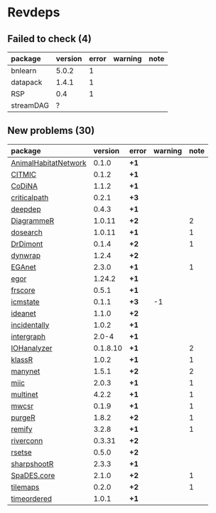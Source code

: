 # Revdeps

## Failed to check (4)

|package   |version |error |warning |note |
|:---------|:-------|:-----|:-------|:----|
|bnlearn   |5.0.2   |1     |        |     |
|datapack  |1.4.1   |1     |        |     |
|RSP       |0.4     |1     |        |     |
|streamDAG |?       |      |        |     |

## New problems (30)

|package              |version  |error  |warning |note |
|:--------------------|:--------|:------|:-------|:----|
|[AnimalHabitatNetwork](problems.md#animalhabitatnetwork)|0.1.0    |__+1__ |        |     |
|[CITMIC](problems.md#citmic)|0.1.2    |__+1__ |        |     |
|[CoDiNA](problems.md#codina)|1.1.2    |__+1__ |        |     |
|[criticalpath](problems.md#criticalpath)|0.2.1    |__+3__ |        |     |
|[deepdep](problems.md#deepdep)|0.4.3    |__+1__ |        |     |
|[DiagrammeR](problems.md#diagrammer)|1.0.11   |__+2__ |        |2    |
|[dosearch](problems.md#dosearch)|1.0.11   |__+1__ |        |1    |
|[DrDimont](problems.md#drdimont)|0.1.4    |__+2__ |        |1    |
|[dynwrap](problems.md#dynwrap)|1.2.4    |__+2__ |        |     |
|[EGAnet](problems.md#eganet)|2.3.0    |__+1__ |        |1    |
|[egor](problems.md#egor)|1.24.2   |__+1__ |        |     |
|[frscore](problems.md#frscore)|0.5.1    |__+1__ |        |     |
|[icmstate](problems.md#icmstate)|0.1.1    |__+3__ |-1      |     |
|[ideanet](problems.md#ideanet)|1.1.0    |__+2__ |        |     |
|[incidentally](problems.md#incidentally)|1.0.2    |__+1__ |        |     |
|[intergraph](problems.md#intergraph)|2.0-4    |__+1__ |        |     |
|[IOHanalyzer](problems.md#iohanalyzer)|0.1.8.10 |__+1__ |        |2    |
|[klassR](problems.md#klassr)|1.0.2    |__+1__ |        |1    |
|[manynet](problems.md#manynet)|1.5.1    |__+2__ |        |2    |
|[miic](problems.md#miic)|2.0.3    |__+1__ |        |1    |
|[multinet](problems.md#multinet)|4.2.2    |__+1__ |        |1    |
|[mwcsr](problems.md#mwcsr)|0.1.9    |__+1__ |        |1    |
|[purgeR](problems.md#purger)|1.8.2    |__+2__ |        |1    |
|[remify](problems.md#remify)|3.2.8    |__+1__ |        |1    |
|[riverconn](problems.md#riverconn)|0.3.31   |__+2__ |        |     |
|[rsetse](problems.md#rsetse)|0.5.0    |__+2__ |        |     |
|[sharpshootR](problems.md#sharpshootr)|2.3.3    |__+1__ |        |     |
|[SpaDES.core](problems.md#spadescore)|2.1.0    |__+2__ |        |1    |
|[tilemaps](problems.md#tilemaps)|0.2.0    |__+2__ |        |1    |
|[timeordered](problems.md#timeordered)|1.0.1    |__+1__ |        |     |


